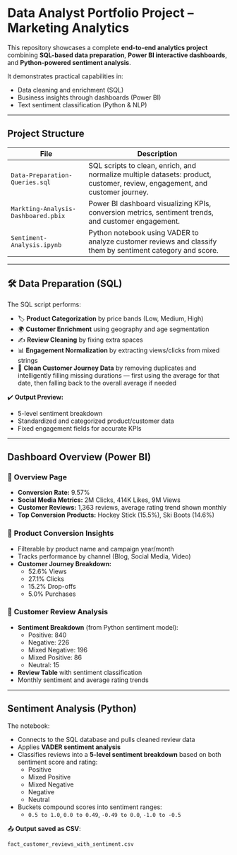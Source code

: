 # Data Analyst Portfolio Project – Marketing Analytics

This repository showcases a complete **end-to-end analytics project** combining **SQL-based data preparation**, **Power BI interactive dashboards**, and **Python-powered sentiment analysis**.

It demonstrates practical capabilities in:
- Data cleaning and enrichment (SQL)
- Business insights through dashboards (Power BI)
- Text sentiment classification (Python & NLP)
---

## Project Structure

| File | Description |
|------|-------------|
| `Data-Preparation-Queries.sql` | SQL scripts to clean, enrich, and normalize multiple datasets: product, customer, review, engagement, and customer journey. |
| `Markting-Analysis-Dashboared.pbix` | Power BI dashboard visualizing KPIs, conversion metrics, sentiment trends, and customer engagement. |
| `Sentiment-Analysis.ipynb` | Python notebook using VADER to analyze customer reviews and classify them by sentiment category and score. |

---

## 🛠 Data Preparation (SQL)

The SQL script performs:
- 🏷 **Product Categorization** by price bands (Low, Medium, High)
- 🌍 **Customer Enrichment** using geography and age segmentation
- ✍️ **Review Cleaning** by fixing extra spaces
- 📊 **Engagement Normalization** by extracting views/clicks from mixed strings
- 🔁 **Clean Customer Journey Data** by removing duplicates and intelligently filling missing durations — first using the average for that date, then falling back to the overall average if needed


✔️ **Output Preview:**
- 5-level sentiment breakdown
- Standardized and categorized product/customer data
- Fixed engagement fields for accurate KPIs

---

## Dashboard Overview (Power BI)

### 🔹 **Overview Page**
- **Conversion Rate:** 9.57%
- **Social Media Metrics:** 2M Clicks, 414K Likes, 9M Views
- **Customer Reviews:** 1,363 reviews, average rating trend shown monthly
- **Top Conversion Products:** Hockey Stick (15.5%), Ski Boots (14.6%)

### 🔹 **Product Conversion Insights**
- Filterable by product name and campaign year/month
- Tracks performance by channel (Blog, Social Media, Video)
- **Customer Journey Breakdown:**
  - 52.6% Views
  - 27.1% Clicks
  - 15.2% Drop-offs
  - 5.0% Purchases

### 🔹 **Customer Review Analysis**
- **Sentiment Breakdown** (from Python sentiment model):
  - Positive: 840
  - Negative: 226
  - Mixed Negative: 196
  - Mixed Positive: 86
  - Neutral: 15
- **Review Table** with sentiment classification
- Monthly sentiment and average rating trends

---

## Sentiment Analysis (Python)

The notebook:
- Connects to the SQL database and pulls cleaned review data
- Applies **VADER sentiment analysis**
- Classifies reviews into a **5-level sentiment breakdown** based on both sentiment score and rating:
  - Positive
  - Mixed Positive
  - Mixed Negative
  - Negative
  - Neutral
- Buckets compound scores into sentiment ranges:
  - `0.5 to 1.0`, `0.0 to 0.49`, `-0.49 to 0.0`, `-1.0 to -0.5`

📤 **Output saved as CSV**:
```python
fact_customer_reviews_with_sentiment.csv
